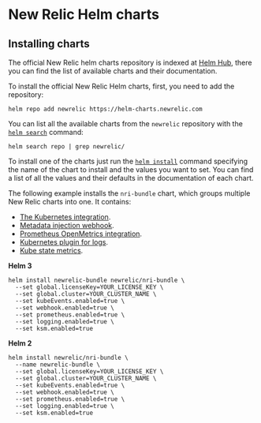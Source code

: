 # New Relic Helm charts

## Installing charts

The official New Relic helm charts repository is indexed at
[Helm Hub][helm-hub], there you can find the list of available charts and their
documentation.

To install the official New Relic Helm charts, first, you need to add the
repository:

```
helm repo add newrelic https://helm-charts.newrelic.com
```

You can list all the available charts from the `newrelic` repository with the 
[`helm search`][helm-search] command:

```
helm search repo | grep newrelic/
```

To install one of the charts just run the [`helm install`][helm-install]
command specifying the name of the chart to install and the values you want to
set. You can find a list of all the values and their defaults in the
documentation of each chart.

The following example installs the `nri-bundle` chart, which groups multiple
New Relic charts into one. It contains:

- [The Kubernetes integration][newrelic-kubernetes].
- [Metadata injection webhook][newrelic-webhook].
- [Prometheus OpenMetrics integration][newrelic-prometheus].
- [Kubernetes plugin for logs][newrelic-logs].
- [Kube state metrics][ksm].

**Helm 3**
```
helm install newrelic-bundle newrelic/nri-bundle \
  --set global.licenseKey=YOUR_LICENSE_KEY \
  --set global.cluster=YOUR_CLUSTER_NAME \
  --set kubeEvents.enabled=true \
  --set webhook.enabled=true \
  --set prometheus.enabled=true \
  --set logging.enabled=true \
  --set ksm.enabled=true
```

**Helm 2**
```
helm install newrelic/nri-bundle \
  --name newrelic-bundle \
  --set global.licenseKey=YOUR_LICENSE_KEY \
  --set global.cluster=YOUR_CLUSTER_NAME \
  --set kubeEvents.enabled=true \
  --set webhook.enabled=true \
  --set prometheus.enabled=true \
  --set logging.enabled=true \
  --set ksm.enabled=true
```

[helm-hub]: https://hub.helm.sh/charts/newrelic
[helm-search]: https://helm.sh/docs/intro/using_helm/#helm-search-finding-charts
[helm-install]: https://helm.sh/docs/intro/using_helm/#helm-install-installing-a-package
[newrelic-kubernetes]: https://docs.newrelic.com/docs/integrations/kubernetes-integration/get-started/introduction-kubernetes-integration
[newrelic-webhook]: https://docs.newrelic.com/docs/integrations/kubernetes-integration/link-your-applications/link-your-applications-kubernetes
[newrelic-prometheus]: https://docs.newrelic.com/docs/integrations/prometheus-integrations/get-started/new-relic-prometheus-openmetrics-integration-kubernetes
[newrelic-logs]: https://docs.newrelic.com/docs/logs/enable-logs/enable-logs/kubernetes-plugin-logs
[ksm]: https://github.com/kubernetes/kube-state-metrics
